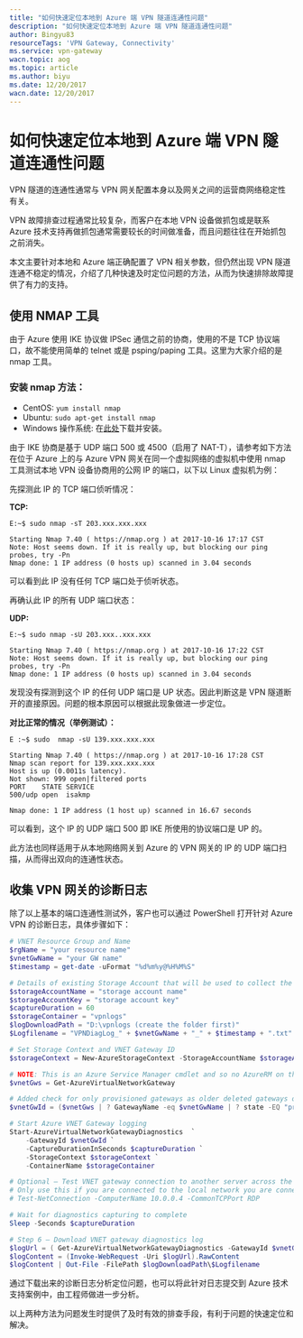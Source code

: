 ```yaml
---
title: "如何快速定位本地到 Azure 端 VPN 隧道连通性问题"
description: "如何快速定位本地到 Azure 端 VPN 隧道连通性问题"
author: Bingyu83
resourceTags: 'VPN Gateway, Connectivity'
ms.service: vpn-gateway
wacn.topic: aog
ms.topic: article
ms.author: biyu
ms.date: 12/20/2017
wacn.date: 12/20/2017
---
```


# 如何快速定位本地到 Azure 端 VPN 隧道连通性问题

VPN 隧道的连通性通常与 VPN 网关配置本身以及网关之间的运营商网络稳定性有关。

VPN 故障排查过程通常比较复杂，而客户在本地 VPN 设备做抓包或是联系 Azure 技术支持再做抓包通常需要较长的时间做准备，而且问题往往在开始抓包之前消失。

本文主要针对本地和 Azure 端正确配置了 VPN 相关参数，但仍然出现 VPN 隧道连通不稳定的情况，介绍了几种快速及时定位问题的方法，从而为快速排除故障提供了有力的支持。

## 使用 NMAP 工具

由于 Azure 使用 IKE 协议做 IPSec 通信之前的协商，使用的不是 TCP 协议端口，故不能使用简单的 telnet 或是 psping/paping 工具。这里为大家介绍的是 nmap 工具。

### 安装 nmap 方法：

- CentOS: `yum install nmap`<br>
- Ubuntu: `sudo apt-get install nmap`<br>
- Windows 操作系统: 在[此处](https://nmap.org/download.html)下载并安装。

由于 IKE 协商是基于 UDP 端口 500 或 4500（启用了 NAT-T），请参考如下方法在位于 Azure 上的与 Azure VPN 网关在同一个虚拟网络的虚拟机中使用 nmap 工具测试本地 VPN 设备协商用的公网 IP 的端口，以下以 Linux 虚拟机为例：

先探测此 IP 的 TCP 端口侦听情况：

**TCP:**

```
E:~$ sudo nmap -sT 203.xxx.xxx.xxx

Starting Nmap 7.40 ( https://nmap.org ) at 2017-10-16 17:17 CST
Note: Host seems down. If it is really up, but blocking our ping probes, try -Pn
Nmap done: 1 IP address (0 hosts up) scanned in 3.04 seconds
```

可以看到此 IP 没有任何 TCP 端口处于侦听状态。

再确认此 IP 的所有 UDP 端口状态：

**UDP:**

```
E:~$ sudo nmap -sU 203.xxx..xxx.xxx
 
Starting Nmap 7.40 ( https://nmap.org ) at 2017-10-16 17:22 CST
Note: Host seems down. If it is really up, but blocking our ping probes, try -Pn
Nmap done: 1 IP address (0 hosts up) scanned in 3.04 seconds
```

发现没有探测到这个 IP 的任何 UDP 端口是 UP 状态。因此判断这是 VPN 隧道断开的直接原因。问题的根本原因可以根据此现象做进一步定位。

**对比正常的情况（举例测试）：**

```
E :~$ sudo  nmap -sU 139.xxx.xxx.xxx
 
Starting Nmap 7.40 ( https://nmap.org ) at 2017-10-16 17:28 CST
Nmap scan report for 139.xxx.xxx.xxx
Host is up (0.0011s latency).
Not shown: 999 open|filtered ports
PORT    STATE SERVICE
500/udp open  isakmp
 
Nmap done: 1 IP address (1 host up) scanned in 16.67 seconds
```

可以看到，这个 IP 的 UDP 端口 500 即 IKE 所使用的协议端口是 UP 的。

此方法也同样适用于从本地网络网关到 Azure 的 VPN 网关的 IP 的 UDP 端口扫描，从而得出双向的连通性状态。

## 收集 VPN 网关的诊断日志

除了以上基本的端口连通性测试外，客户也可以通过 PowerShell 打开针对 Azure VPN 的诊断日志，具体步骤如下：

```PowerShell
# VNET Resource Group and Name
$rgName = "your resource name"
$vnetGwName = "your GW name"
$timestamp = get-date -uFormat "%d%m%y@%H%M%S"

# Details of existing Storage Account that will be used to collect the logs
$storageAccountName = "storage account name"
$storageAccountKey = "storage account key"
$captureDuration = 60
$storageContainer = "vpnlogs"
$logDownloadPath = "D:\vpnlogs (create the folder first)"
$Logfilename = "VPNDiagLog_" + $vnetGwName + "_" + $timestamp + ".txt"

# Set Storage Context and VNET Gateway ID
$storageContext = New-AzureStorageContext -StorageAccountName $storageAccountName -StorageAccountKey $storageAccountKey

# NOTE: This is an Azure Service Manager cmdlet and so no AzureRM on this one.  AzureRM will not work as we don’t get the gatewayID with it.
$vnetGws = Get-AzureVirtualNetworkGateway

# Added check for only provisioned gateways as older deleted gateways of same name can also appear in results and capture will fail
$vnetGwId = ($vnetGws | ? GatewayName -eq $vnetGwName | ? state -EQ "provisioned").GatewayID

# Start Azure VNET Gateway logging
Start-AzureVirtualNetworkGatewayDiagnostics  `
    -GatewayId $vnetGwId `
    -CaptureDurationInSeconds $captureDuration `
    -StorageContext $storageContext `
    -ContainerName $storageContainer

# Optional – Test VNET gateway connection to another server across the tunnel 
# Only use this if you are connected to the local network you are connecting to FROM Azure. Otherwise create some traffic across the link from on prem.
# Test-NetConnection -ComputerName 10.0.0.4 -CommonTCPPort RDP

# Wait for diagnostics capturing to complete
Sleep -Seconds $captureDuration

# Step 6 – Download VNET gateway diagnostics log
$logUrl = ( Get-AzureVirtualNetworkGatewayDiagnostics -GatewayId $vnetGwId).DiagnosticsUrl
$logContent = (Invoke-WebRequest -Uri $logUrl).RawContent
$logContent | Out-File -FilePath $logDownloadPath\$Logfilename
```

通过下载出来的诊断日志分析定位问题，也可以将此针对日志提交到 Azure 技术支持案例中，由工程师做进一步分析。

以上两种方法为问题发生时提供了及时有效的排查手段，有利于问题的快速定位和解决。
